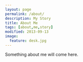 ```yaml
---
layout: page
permalink: /about/
description: My Story
title: About Me
tags: [about,me,story]
modified: 2013-09-13
image:
  feature: desk.jpg
---
```


Something about me will come here.